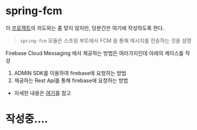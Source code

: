 # spring-fcm

이 [프로젝트](https://github.com/eceris/spring-practice)의 의도와는 좀 맞지 않지만, 당분간은 여기에 작성하도록 한다.

> `spring-fcm` 모듈은 스프링 부트에서 FCM 을 통해 메시지를 전송하는 것을 설명

Firebase Cloud Messaging 에서 제공하는 방법은 여러가지인데 아래의 케이스를 작성 
1. ADMIN SDK를 이용하여 firebase에 요청하는 방법
2. 제공하는 Rest Api를 통해 firebase에 요청하는 방법 





- 자세한 내용은 [여기](https://firebase.google.com/docs/cloud-messaging/send-message)를 참고



# 작성중....